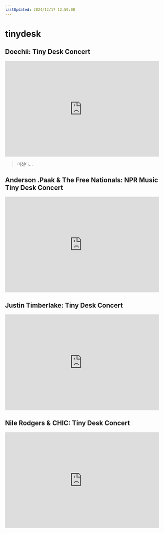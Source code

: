 ```yaml
---
lastUpdated: 2024/12/17 12:59:00
---
```


# tinydesk

## Doechii: Tiny Desk Concert
<div class="iframe-container" style="text-align: center;">
<iframe width="560" height="315" src="https://www.youtube.com/embed/-91vymvIH0c?si=G9dXBrsXcphpWNhQ" title="YouTube video player" frameborder="0" allow="accelerometer; autoplay; clipboard-write; encrypted-media; gyroscope; picture-in-picture; web-share" referrerpolicy="strict-origin-when-cross-origin" allowfullscreen></iframe>
</div>

> 미쳤다...

## Anderson .Paak & The Free Nationals: NPR Music Tiny Desk Concert
<div class="iframe-container" style="text-align: center;">
    <iframe width="560" height="315" src="https://www.youtube.com/embed/ferZnZ0_rSM?si=edrZdZ6DmMR0qfoi" title="YouTube video player" frameborder="0" allow="accelerometer; autoplay; clipboard-write; encrypted-media; gyroscope; picture-in-picture; web-share" referrerpolicy="strict-origin-when-cross-origin" allowfullscreen></iframe>
</div>

## Justin Timberlake: Tiny Desk Concert
<div class="iframe-container" style="text-align: center;" >
<iframe width="560" height="315" src="https://www.youtube.com/embed/cMIJsoaxRjk?si=GcsI2-yClUDTjVCJ" title="YouTube video player" frameborder="0" allow="accelerometer; autoplay; clipboard-write; encrypted-media; gyroscope; picture-in-picture; web-share" referrerpolicy="strict-origin-when-cross-origin" allowfullscreen></iframe>
</div>

## Nile Rodgers & CHIC: Tiny Desk Concert
<div class="iframe-container" style="text-align: center;" >
<iframe width="560" height="315" src="https://www.youtube.com/embed/pRERgcQe-fQ?si=gGF2Iiuhwb_aZ2T4" title="YouTube video player" frameborder="0" allow="accelerometer; autoplay; clipboard-write; encrypted-media; gyroscope; picture-in-picture; web-share" referrerpolicy="strict-origin-when-cross-origin" allowfullscreen></iframe>
</div>


<style scoped>
.iframe-container {
    position: relative;
    padding-bottom: 56.25%;
    padding-top: 30px;
    height: 0;
    overflow: hidden;
}
.iframe-container iframe,
.iframe-container object,
.iframe-container embed {
    position: absolute;
    top: 0;
    left: 0;
    width: 100%;
    height: 100%;
}
</style>